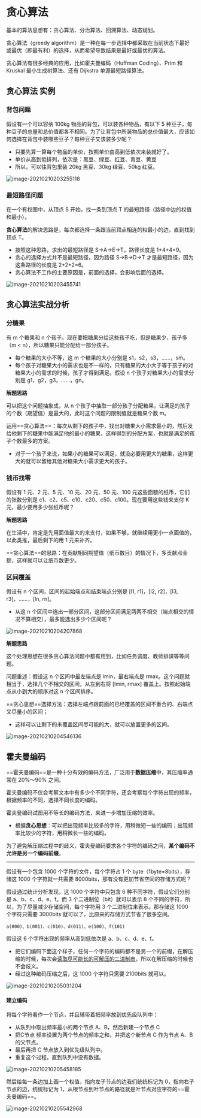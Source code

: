 # 贪心算法

基本的算法思想有：贪心算法、分治算法、回溯算法、动态规划。

贪心算法（greedy algorithm）是一种在每一步选择中都采取在当前状态下最好或最优（即最有利）的选择，从而希望导致结果是最好或最优的算法。

贪心算法有很多经典的应用，比如霍夫曼编码（Huffman Coding）、Prim 和 Kruskal 最小生成树算法、还有 Dijkstra 单源最短路径算法。

## 贪心算法 实例

### 背包问题

假设有一个可以容纳 100kg 物品的背包，可以装各种物品，有以下 5 种豆子，每种豆子的总量和总价值都各不相同。为了让背包中所装物品的总价值最大，应该如何选择在背包中装哪些豆子？每种豆子又该装多少呢？

- 只要先算一算每个物品的单价，按照单价由高到低依次来装就好了。
- 单价从高到低排列，依次是：黑豆、绿豆、红豆、青豆、黄豆
- 所以，可以往背包里装 20kg 黑豆、30kg 绿豆、50kg 红豆。

![image-20210210203255118](https://aliyun-typora-img.oss-cn-beijing.aliyuncs.com/imgs/20210210203255.png)

### 最短路径问题

在一个有权图中，从顶点 S 开始，找一条到顶点 T 的最短路径（路径中边的权值和最小）。

**贪心算法**的解决思路是，每次都选择一条跟当前顶点相连的权最小的边，直到找到顶点 T。

- 按照这种思路，求出的最短路径是 S->A->E->T，路径长度是 1+4+4=9。
- 贪心的选择方式并不是最短路径，因为路径 S->B->D->T 才是最短路径，因为这条路径的长度是 2+2+2=6。
- 贪心算法不工作的主要原因是，前面的选择，会影响后面的选择。

![image-20210210203455741](https://aliyun-typora-img.oss-cn-beijing.aliyuncs.com/imgs/20210210203455.png)

## 贪心算法实战分析

### 分糖果

有 m 个糖果和 n 个孩子。现在要把糖果分给这些孩子吃，但是糖果少，孩子多（m < n），所以糖果只能分配给一部分孩子。

- 每个糖果的大小不等，这 m 个糖果的大小分别是 s1，s2，s3，……，sm。
- 每个孩子对糖果大小的需求也是不一样的，只有糖果的大小大于等于孩子的对糖果大小的需求的时候，孩子才得到满足。假设 n 个孩子对糖果大小的需求分别是 g1，g2，g3，……，gn。

**解题思路**

可以把这个问题抽象成，从 n 个孩子中抽取一部分孩子分配糖果，让满足的孩子的个数（期望值）是最大的，此时这个问题的限制值就是糖果个数 m。

运用==贪心算法==：每次从剩下的孩子中，找出对糖果大小需求最小的，然后发给他剩下的糖果中能满足他的最小的糖果，这样得到的分配方案，也就是满足的孩子个数最多的方案。

- 对于一个孩子来说，如果小的糖果可以满足，就没必要用更大的糖果，这样更大的就可以留给其他对糖果大小需求更大的孩子。

### 钱币找零

假设有 1 元、2 元、5 元、10 元、20 元、50 元、100 元这些面额的纸币，它们的张数分别是 c1、c2、c5、c10、c20、c50、c100。现在要用这些钱来支付 K 元，最少要用多少张纸币呢？

**解题思路**

在生活中，肯定是先用面值最大的来支付，如果不够，就继续用更小一点面值的，以此类推，最后剩下的用 1 元来补齐。

==贪心算法==的思路：在贡献相同期望值（纸币数目）的情况下，多贡献点金额，这样就可以让纸币数更少。

### 区间覆盖

假设有 n 个区间，区间的起始端点和结束端点分别是 [l1, r1]，[l2, r2]，[l3, r3]，……，[ln, rn]。

- 从这 n 个区间中选出一部分区间，这部分区间满足两两不相交（端点相交的情况不算相交），最多能选出多少个区间呢？

![image-20210210204207868](https://aliyun-typora-img.oss-cn-beijing.aliyuncs.com/imgs/20210210204207.png)

**解题思路**

这个处理思想在很多贪心算法问题中都有用到，比如任务调度、教师排课等等问题。

问题重述：假设这 n 个区间中最左端点是 lmin，最右端点是 rmax。这个问题就相当于，选择几个不相交的区间，从左到右将 [lmin, rmax] 覆盖上。按照起始端点从小到大的顺序对这 n 个区间排序。

==贪心思想==选择方法：选择左端点跟前面的已经覆盖的区间不重合的、右端点又尽量小的区间；

- 这样可以让剩下的未覆盖区间尽可能的大，就可以放置更多的区间。

![image-20210210204546136](https://aliyun-typora-img.oss-cn-beijing.aliyuncs.com/imgs/20210210204546.png)

## 霍夫曼编码

==霍夫曼编码==是一种十分有效的编码方法，广泛用于**数据压缩**中，其压缩率通常在 20%～90% 之间。

霍夫曼编码不仅会考察文本中有多少个不同字符，还会考察每个字符出现的频率，根据频率的不同，选择不同长度的编码。

霍夫曼编码试图用不等长的编码方法，来进一步增加压缩的效率。

- 根据**贪心思想**：可以把出现频率比较多的字符，用稍微短一些的编码；出现频率比较少的字符，用稍微长一些的编码。

为了避免解压缩过程中的歧义，霍夫曼编码要求各个字符的编码之间，**某个编码不允许是另一个编码前缀**。

---

假设有一个包含 1000 个字符的文件，每个字符占 1 个 byte（1byte=8bits），存储这 1000 个字符就一共需要 8000bits，那有没有更加节省空间的存储方式呢？

假设通过统计分析发现，这 1000 个字符中只包含 6 种不同字符，假设它们分别是 a、b、c、d、e、f。而 3 个二进制位（bit）就可以表示 8 个不同的字符，所以，为了尽量减少存储空间，每个字符用 3 个二进制位来表示。那存储这 1000 个字符只需要 3000bits 就可以了，比原来的存储方式节省了很多空间。

```
a(000)、b(001)、c(010)、d(011)、e(100)、f(101)
```

假设这 6 个字符出现的频率从高到低依次是 a、b、c、d、e、f。

- 把它们编码下面这个样子，任何一个字符的编码都不是另一个的前缀，在解压缩的时候，每次会<u>读取尽可能长的可解压的二进制串</u>，所以在解压缩的时候也不会歧义。
- 经过这种编码压缩之后，这 1000 个字符只需要 2100bits 就可以。

![image-20210210205031204](https://aliyun-typora-img.oss-cn-beijing.aliyuncs.com/imgs/20210210205031.png)

#### 建立编码

将每个字符看作一个节点，并且辅带着把频率放到优先级队列中：

- 从队列中取出频率最小的两个节点 A、B，然后新建一个节点 C
- 把C节点 频率设置为两个节点的频率之和，并把这个新节点 C 作为节点 A、B 的父节点。
- 最后再把 C 节点放入到优先级队列中。
- 重复这个过程，直到队列中没有数据。

![image-20210210205458185](https://aliyun-typora-img.oss-cn-beijing.aliyuncs.com/imgs/20210210205458.png)

然后给每一条边加上画一个权值，指向左子节点的边我们统统标记为 0，指向右子节点的边，统统标记为 1，从根节点到叶节点的路径就是叶节点对应字符的==霍夫曼编码==。

![image-20210210205542968](https://aliyun-typora-img.oss-cn-beijing.aliyuncs.com/imgs/20210210205543.png)